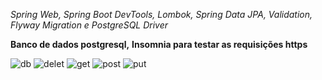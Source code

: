 _Spring Web,
Spring Boot DevTools,
Lombok,
Spring Data JPA,
Validation,
Flyway Migration e
PostgreSQL Driver_

**Banco de dados postgresql,**
**Insomnia para testar as requisições https**

![db](https://github.com/gabbdietrich/crudAplication/assets/99931851/c56c5856-3a08-4d1c-a479-06166b2faf14)
![delet](https://github.com/gabbdietrich/crudAplication/assets/99931851/1017b638-3f53-4df7-87cb-d952a5eb645c)
![get](https://github.com/gabbdietrich/crudAplication/assets/99931851/154b6c1a-9123-427b-9a62-c14c08007f29)
![post](https://github.com/gabbdietrich/crudAplication/assets/99931851/e2644f1e-cb30-4fa4-880c-99efd222f06f)
![put](https://github.com/gabbdietrich/crudAplication/assets/99931851/7ea5e4f4-9929-4e3f-b085-ad080f10774c)
